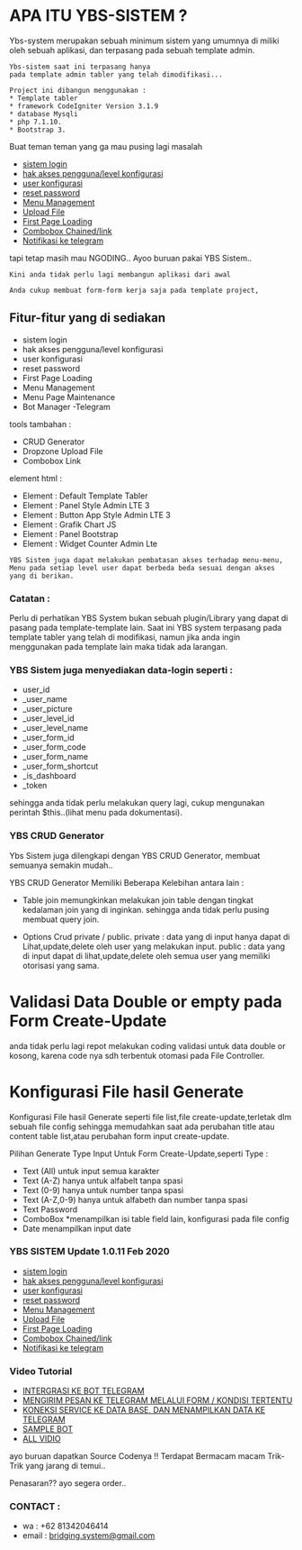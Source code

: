 # APA ITU YBS-SISTEM ?

Ybs-system merupakan sebuah minimum sistem 
yang umumnya di miliki oleh sebuah aplikasi, 
dan terpasang pada sebuah template admin.

```
Ybs-sistem saat ini terpasang hanya 
pada template admin tabler yang telah dimodifikasi...

Project ini dibangun menggunakan :
* Template tabler
* framework CodeIgniter Version 3.1.9
* database Mysqli
* php 7.1.10.
* Bootstrap 3.

```



Buat teman teman yang ga mau pusing lagi masalah
* [sistem login](https://github.com/YapsBridging/sistem.git)
* [hak akses pengguna/level konfigurasi](https://github.com/YapsBridging/sistem.git)
* [user konfigurasi](https://github.com/YapsBridging/sistem.git)
* [reset password](https://github.com/YapsBridging/sistem.git)
* [Menu Management](https://github.com/YapsBridging/sistem.git)
* [Upload File](https://github.com/YapsBridging/sistem.git)
* [First Page Loading](https://github.com/YapsBridging/sistem.git)
* [Combobox Chained/link](https://github.com/YapsBridging/sistem.git)
* [Notifikasi ke telegram](https://github.com/YapsBridging/sistem.git)

tapi tetap masih mau NGODING..
Ayoo buruan pakai YBS Sistem..

```
Kini anda tidak perlu lagi membangun aplikasi dari awal
```

```
Anda cukup membuat form-form kerja saja pada template project,
```

## Fitur-fitur yang di sediakan
* sistem login
* hak akses pengguna/level konfigurasi
* user konfigurasi
* reset password
* First Page Loading
* Menu Management
* Menu Page Maintenance
* Bot Manager -Telegram

tools tambahan :
* CRUD Generator
* Dropzone Upload File
* Combobox Link

element html :
* Element : Default  Template Tabler
* Element : Panel Style Admin LTE 3
* Element : Button App Style Admin LTE 3
* Element : Grafik Chart JS
* Element : Panel Bootstrap
* Element : Widget Counter Admin Lte

```
YBS Sistem juga dapat melakukan pembatasan akses terhadap menu-menu,
Menu pada setiap level user dapat berbeda beda sesuai dengan akses yang di berikan.
```

### Catatan :

Perlu di perhatikan YBS System bukan sebuah plugin/Library yang dapat di pasang pada template-template lain.
Saat ini YBS system terpasang pada template tabler yang telah di modifikasi, 
namun jika anda ingin menggunakan pada template lain maka tidak ada larangan.


### YBS Sistem juga menyediakan data-login seperti :
* user_id
* _user_name
* _user_picture
* _user_level_id
* _user_level_name
* _user_form_id
* _user_form_code
* _user_form_name
* _user_form_shortcut
* _is_dashboard
* _token

sehingga anda tidak perlu melakukan query lagi,
cukup mengunakan perintah $this..(lihat menu pada dokumentasi).


### YBS CRUD Generator
Ybs Sistem juga dilengkapi dengan YBS CRUD Generator,
membuat semuanya semakin mudah..

YBS CRUD Generator Memiliki Beberapa Kelebihan antara lain :

* Table join
memungkinkan melakukan join table dengan tingkat kedalaman join yang di inginkan. 
sehingga anda tidak perlu pusing membuat query join.

* Options Crud private / public.
private : data yang di input hanya dapat di Lihat,update,delete oleh user yang melakukan input.
public  : data yang di input dapat di lihat,update,delete oleh semua user yang memiliki otorisasi yang sama.

# Validasi Data Double or empty pada Form Create-Update
anda tidak perlu lagi repot melakukan coding validasi untuk data double or kosong,
karena code nya sdh terbentuk otomasi pada File Controller.

# Konfigurasi File hasil Generate
Konfigurasi File hasil Generate seperti file list,file create-update,terletak dlm sebuah file config 
sehingga memudahkan saat ada perubahan title atau content table list,atau perubahan form input create-update.

Pilihan Generate Type Input Untuk Form Create-Update,seperti Type :
* Text (All) untuk  input semua karakter
* Text (A-Z) hanya untuk alfabelt tanpa spasi
* Text (0-9) hanya untuk number  tanpa spasi
* Text (A-Z,0-9) hanya untuk alfabeth dan number tanpa spasi
* Text Password
* ComboBox    *menampilkan isi table field lain, konfigurasi pada file config
* Date  menampilkan input date





### YBS SISTEM Update 1.0.11 Feb 2020
* [sistem login](https://github.com/YapsBridging/sistem.git)
* [hak akses pengguna/level konfigurasi](https://github.com/YapsBridging/sistem.git)
* [user konfigurasi](https://github.com/YapsBridging/sistem.git)
* [reset password](https://github.com/YapsBridging/sistem.git)
* [Menu Management](https://github.com/YapsBridging/sistem.git)
* [Upload File](https://github.com/YapsBridging/sistem.git)
* [First Page Loading](https://github.com/YapsBridging/sistem.git)
* [Combobox Chained/link](https://github.com/YapsBridging/sistem.git)
* [Notifikasi ke telegram](https://github.com/YapsBridging/sistem.git)


### Video Tutorial

* [INTERGRASI KE BOT TELEGRAM](https://youtu.be/Eu5K-gGFNr8)
* [MENGIRIM PESAN KE TELEGRAM MELALUI FORM / KONDISI TERTENTU](https://youtu.be/ClkxoNFMEio)
* [KONEKSI SERVICE KE DATA BASE, DAN MENAMPILKAN DATA KE TELEGRAM](https://youtu.be/q9aFv0c1wRQ)
* [SAMPLE BOT](https://t.me/ybsapp_bot)
* [ALL VIDIO](https://www.youtube.com/playlist?list=PLa5lI5XCqbP55HISIuBnjAIXgVSwtBAGl)


ayo buruan dapatkan Source Codenya !!
Terdapat Bermacam macam Trik-Trik yang jarang di temui..

Penasaran?? ayo segera order..

### CONTACT :
* wa : +62 81342046414
* email : bridging.system@gmail.com


